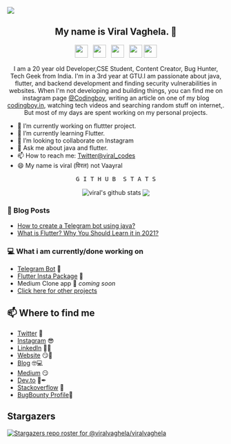 ![](https://komarev.com/ghpvc/?username=viralvaghela)


<h2 align="center">My name is Viral Vaghela. 👋</h2>

<p align='center'>
<a href="https://dev.to/viralvaghela"><img height="30" src="icons/dev.png?raw=true"></a>&nbsp;&nbsp;
<a href="https://twitter.com/mrcodingboy"><img height="30" src="icons/twitter.png?raw=true"></a>&nbsp;&nbsp;
<a href="https://instagram.com/coding_boy_"><img height="30" src="icons/instagram.jpg?raw=true"></a>&nbsp;&nbsp;
<a href="https://www.buymeacoffee.com/codingboy"><img height="30" src="icons/by-me-a-coffee.png?raw=true"></a>
<a href="https://www.linkedin.com/in/viralv/"><img height="30" src="icons/linkedin.png?raw=true"></a>
</p>

<p align="center">I am a 20 year old Developer,CSE Student, Content Creator, Bug Hunter, Tech Geek from India.
I'm in a 3rd year at GTU.I am passionate about java, flutter, and backend development and finding security vulnerabilities in websites.
When I'm not developing and building things, you can find me on instagram page <a href="https://instagram.com/coding_boy_">@Codingboy</a>, writing an article on one of my blog <a href="https://codingboy.in">codingboy.in</a>, watching tech videos and searching random stuff on internet,. But most of my days are spent working on my personal projects.</p>
  

- 🔭 I’m currently working on fluttter project.
- 🌱 I’m currently learning Flutter.
- 👯 I’m looking to collaborate on Instagram
- 💬 Ask me about java and flutter.
- 📫 How to reach me: [Twitter@viral_codes](https://twitter.com/viral_codes)
- 😄 My name is viral (विरल) not Vaayral 

<div align="center">
    <pre>G I T H U B  S T A T S</pre>
    <img align="center" src="https://github-readme-stats.anuraghazra1.vercel.app/api?username=viralvaghela&show_icons=true&include_all_commits=true&title_color=F58529&icon_color=F58529" alt="viral's github stats" /> 
    <img align="center" src="https://github-readme-stats-eight-theta.vercel.app/api/top-langs/?username=viralvaghela&layout=compact&langs_count=8&title_color=F58529"/>
</div>

### 📰 Blog Posts
<!-- BLOG-POST-LIST:START -->
- [How to create a Telegram bot using java?
](https://codingboy.in/how-to-create-a-telegram-bot-using-java/)
- [What is Flutter? Why You Should Learn it in 2021?
](https://vaghelaviral.medium.com/what-is-flutter-why-you-should-learn-it-in-2021-43bd03dade34)

### 💻 What i am currently/done working on
- [Telegram Bot](https://github.com/viralvaghela/Telegram-Bot-Array-Index-Out-Of-Bound)  🚀
- [Flutter Insta Package](https://pub.dev/packages/flutter_insta)  🚀
- Medium Clone app  🚀 *coming soon*
- [Click here for other projects](https://github.com/viralvaghela?tab=repositories)



## 📫 Where to find me
- [Twitter](https://twitter.com/viral_codes) 🐤
- [Instagram](https://instagram.com/coding_boy_) 😎
- [LinkedIn](https://www.linkedin.com/in/viralv/) 👨💼
- [Website](https://viralvaghela.github.io) 😏🔗
- [Blog](https://codingboy.in) 🤓💻
- [Medium](https://vaghelaviral.medium.com/) 😏
- [Dev.to](https://dev.to/viralvaghela) 🔨✒
- [Stackoverflow](https://stackoverflow.com/users/13090648/viral) 💌
- [BugBounty Profile](https://www.openbugbounty.org/researchers/Codingboy/)🐞

## Stargazers

[![Stargazers repo roster for @viralvaghela/viralvaghela](https://reporoster.com/stars/viralvaghela/viralvaghela)](https://github.com/viralvaghela/viralvaghela/stargazers)

[//]: #"![Spotify](https://spotify-recently-played-readme.vercel.app/api?user=4f0pk3xk5utgsr6kzjpcpcf9k&count=1)"
